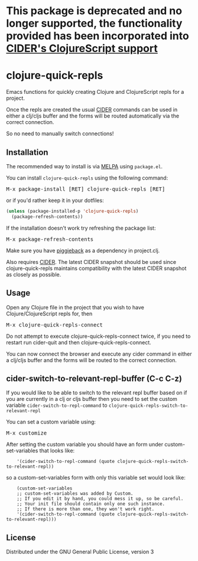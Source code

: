 # This package is deprecated and no longer supported, the functionality provided has been incorporated into [CIDER's ClojureScript support](https://github.com/clojure-emacs/cider/blob/ff2a6dc32d7718a2a3427e3a924a3e6151c9b63b/doc/up_and_running.md#clojurescript-usage) 

clojure-quick-repls
===================

Emacs functions for quickly creating Clojure and ClojureScript repls for a project. 

Once the repls are created the usual [CIDER](https://github.com/clojure-emacs/cider) commands can be used in either a clj/cljs buffer and the forms will be routed automatically via the correct connection.

So no need to manually switch connections! 

Installation
------------

The recommended way to install is via [MELPA](http://melpa.org) using `package.el`.

You can install `clojure-quick-repls` using the following command:

<kbd>M-x package-install [RET] clojure-quick-repls [RET]</kbd>

or if you'd rather keep it in your dotfiles:

```el
(unless (package-installed-p 'clojure-quick-repls)
  (package-refresh-contents))
```

If the installation doesn't work try refreshing the package list:

<kbd>M-x package-refresh-contents</kbd>

Make sure you have [piggieback](https://github.com/cemerick/piggieback) as a dependency in project.clj.

Also requires [CIDER](https://github.com/clojure-emacs/cider). The latest CIDER snapshot should be used since clojure-quick-repls maintains compatibility with the latest CIDER snapshot as closely as possible.  

Usage
-----

Open any Clojure file in the project that you wish to have Clojure/ClojureScript repls for, then 

<kbd>M-x clojure-quick-repls-connect</kbd>

Do not attempt to execute clojure-quick-repls-connect twice, if you need to restart run cider-quit and then clojure-quick-repls-connect. 

You can now connect the browser and execute any cider command in either a clj/cljs buffer and the forms will be routed to the correct connection.

cider-switch-to-relevant-repl-buffer (C-c C-z) 
----------------------------------------------

If you would like to be able to switch to the relevant repl buffer based on if you are currently in a clj or cljs buffer then you need to set the custom variable `cider-switch-to-repl-command` to `clojure-quick-repls-switch-to-relevant-repl` 
 
You can set a custom variable using: 

<kbd>M-x customize</kbd>

After setting the custom variable you should have an form under custom-set-variables that looks like: 

```
    '(cider-switch-to-repl-command (quote clojure-quick-repls-switch-to-relevant-repl))
```

so a custom-set-variables form with only this variable set would look like: 

```
    (custom-set-variables
    ;; custom-set-variables was added by Custom.
    ;; If you edit it by hand, you could mess it up, so be careful.
    ;; Your init file should contain only one such instance.
    ;; If there is more than one, they won't work right.
    '(cider-switch-to-repl-command (quote clojure-quick-repls-switch-to-relevant-repl)))
```

License
-------

Distributed under the GNU General Public License, version 3
